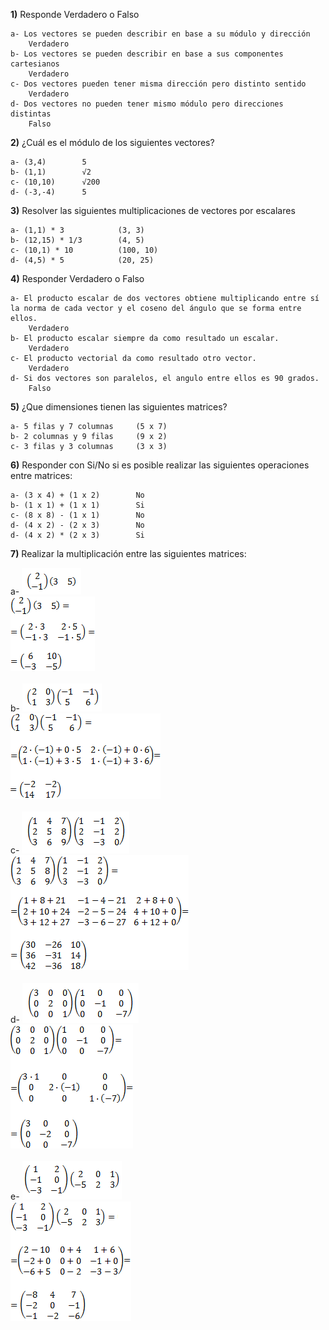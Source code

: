 
**1)** Responde Verdadero o Falso

    a- Los vectores se pueden describir en base a su módulo y dirección
        Verdadero
    b- Los vectores se pueden describir en base a sus componentes cartesianos
        Verdadero
    c- Dos vectores pueden tener misma dirección pero distinto sentido
        Verdadero
    d- Dos vectores no pueden tener mismo módulo pero direcciones distintas
        Falso


**2)** ¿Cuál es el módulo de los siguientes vectores?

    a- (3,4)        5
    b- (1,1)        √2
    c- (10,10)      √200
    d- (-3,-4)      5

**3)** Resolver las siguientes multiplicaciones de vectores por escalares

    a- (1,1) * 3            (3, 3)
    b- (12,15) * 1/3        (4, 5)
    c- (10,1) * 10          (100, 10)
    d- (4,5) * 5            (20, 25)

**4)** Responder Verdadero o Falso

    a- El producto escalar de dos vectores obtiene multiplicando entre sí la norma de cada vector y el coseno del ángulo que se forma entre ellos.
        Verdadero
    b- El producto escalar siempre da como resultado un escalar.
        Verdadero
    c- El producto vectorial da como resultado otro vector.
        Verdadero
    d- Si dos vectores son paralelos, el angulo entre ellos es 90 grados.
        Falso

**5)** ¿Que dimensiones tienen las siguientes matrices?

    a- 5 filas y 7 columnas     (5 x 7)
    b- 2 columnas y 9 filas     (9 x 2)
    c- 3 filas y 3 columnas     (3 x 3)

**6)** Responder con Si/No si es posible realizar las siguientes operaciones entre matrices:

    a- (3 x 4) + (1 x 2)        No
    b- (1 x 1) + (1 x 1)        Si
    c- (8 x 8) - (1 x 1)        No
    d- (4 x 2) - (2 x 3)        No
    d- (4 x 2) * (2 x 3)        Si

**7)** Realizar la multiplicación entre las siguientes matrices:

a-
![unaImagenConBoxShadow](../_src/assets/ejercicios/producto1.png)
<br>
![unaImagenConBoxShadow](../_src/assets/ejercicios/producto1_sol.png)
<br>
<br>
b-
![unaImagenConBoxShadow](../_src/assets/ejercicios/producto2.png)
<br>
![unaImagenConBoxShadow](../_src/assets/ejercicios/producto2_sol.png)
<br>
<br>
c-
![unaImagenConBoxShadow](../_src/assets/ejercicios/producto3.png)
<br>
![unaImagenConBoxShadow](../_src/assets/ejercicios/producto3_sol.png)
<br>
<br>
d-
![unaImagenConBoxShadow](../_src/assets/ejercicios/producto4.png)
<br>
![unaImagenConBoxShadow](../_src/assets/ejercicios/producto4_sol.png)
<br>
<br>
e-
![unaImagenConBoxShadow](../_src/assets/ejercicios/producto5.png)
<br>
![unaImagenConBoxShadow](../_src/assets/ejercicios/producto5_sol.png)
<br>
<br>